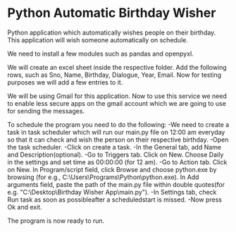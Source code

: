 # Python Automatic Birthday Wisher

Python application which automatically wishes people on their birthday. This application will wish someone automatically on schedule.

We need to install a few modules such as pandas and openpyxl.

We will create an excel sheet inside the respective folder. Add the following rows, such as Sno, Name, Birthday, Dialogue, Year, Email. Now for testing purposes we will add a few entries to it.

We will be using Gmail for this application. Now to use this service we need to enable less secure apps on the gmail account which we are going to use for sending the messages.

To schedule the program you need to do the following:
-We need to create a task in task scheduler which will run our main.py file on 12:00 am everyday so that it can check and wish the person on their respective birthday.
-Open the task scheduler.
-Click on create a task.
-In the General tab, add Name and Description(optional).
-Go to Triggers tab. Click on New. Choose Daily in the settings and set time as 00:00:00 (for 12 am).
-Go to Action tab. Click on New. In Program/script field, click Browse and choose python.exe by browsing (for e.g., C:\Users\Programs\Python\python.exe). In Add arguments field, paste the path of the main.py file within double quotes(for e.g. "C:\Desktop\Birthday Wisher App\main.py").
-In Settings tab, check Run task as soon as possibleafter a scheduledstart is missed.
-Now press Ok and exit.

The program is now ready to run.

